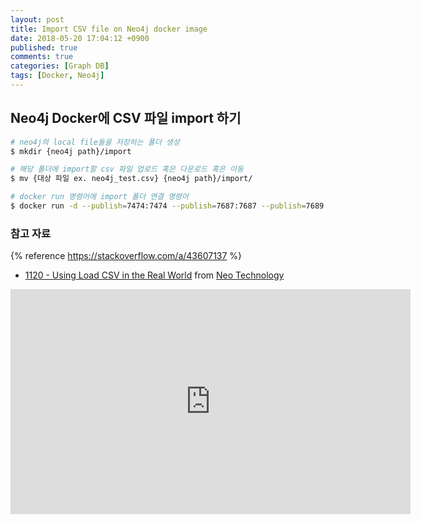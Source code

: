 ```yaml
---
layout: post
title: Import CSV file on Neo4j docker image
date: 2018-05-20 17:04:12 +0900
published: true
comments: true
categories: [Graph DB]
tags: [Docker, Neo4j]
---
```


## Neo4j Docker에 CSV 파일 import 하기

```sh
# neo4j의 local file들을 저장하는 폴더 생성
$ mkdir {neo4j path}/import

# 해당 폴더에 import할 csv 파일 업로드 혹은 다운로드 혹은 이동
$ mv {대상 파일 ex. neo4j_test.csv} {neo4j path}/import/

# docker run 명령어에 import 폴더 연결 명령어
$ docker run -d --publish=7474:7474 --publish=7687:7687 --publish=7689:7689 --volume=$HOME/neo4j/data:/data --volume=$HOME/neo4j/import:/import --volume=$HOME/neo4j/plugins:/plugins neo4j
```

### 참고 자료

{% reference https://stackoverflow.com/a/43607137 %} 

- [1120 - Using Load CSV in the Real World](https://vimeo.com/112447027#t=672s) from [Neo Technology](https://vimeo.com/neo4j)
<iframe src="https://player.vimeo.com/video/112447027" width="640" height="360" frameborder="0" webkitallowfullscreen mozallowfullscreen allowfullscreen></iframe>

